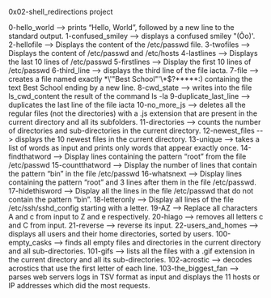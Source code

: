 0x02-shell_redirections project

0-hello_world --> prints “Hello, World”, followed by a new line to the standard output.
1-confused_smiley --> displays a confused smiley "(Ôo)'.
2-hellofile --> Displays the content of the /etc/passwd file.
3-twofiles --> Displays the content of /etc/passwd and /etc/hosts
4-lastlines --> Displays the last 10 lines of /etc/passwd
5-firstlines --> Display the first 10 lines of /etc/passwd
6-third_line --> displays the third line of the file iacta.
7-file --> creates a file named exactly \*\\'"Best School"\'\\*$\?\*\*\*\*\*:) containing the text Best School ending by a new line.
8-cwd_state --> writes into the file ls_cwd_content the result of the command ls -la
9-duplicate_last_line --> duplicates the last line of the file iacta
10-no_more_js --> deletes all the regular files (not the directories) with a .js extension that are present in the current directory and all its subfolders.
11-directories --> counts the number of directories and sub-directories in the current directory.
12-newest_files --> displays the 10 newest files in the current directory.
13-unique --> takes a list of words as input and prints only words that appear exactly once.
14-findthatword --> Display lines containing the pattern “root” from the file /etc/passwd
15-countthatword --> Display the number of lines that contain the pattern “bin” in the file /etc/passwd
16-whatsnext --> Display lines containing the pattern “root” and 3 lines after them in the file /etc/passwd.
17-hidethisword --> Display all the lines in the file /etc/passwd that do not contain the pattern “bin”.
18-letteronly --> Display all lines of the file /etc/ssh/sshd_config starting with a letter.
19-AZ --> Replace all characters A and c from input to Z and e respectively.
20-hiago --> removes all letters c and C from input.
21-reverse --> reverse its input.
22-users_and_homes --> displays all users and their home directories, sorted by users.
100-empty_casks -->  finds all empty files and directories in the current directory and all sub-directories.
101-gifs --> lists all the files with a .gif extension in the current directory and all its sub-directories.
102-acrostic --> decodes acrostics that use the first letter of each line.
103-the_biggest_fan --> parses web servers logs in TSV format as input and displays the 11 hosts or IP addresses which did the most requests.
